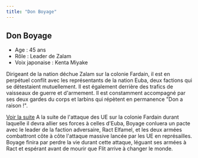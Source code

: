 ```yaml
---
title: "Don Boyage"
---
```


Don Boyage
----------


- Age : 45 ans  
- Rôle : Leader de Zalam  
- Voix japonaise : Kenta Miyake


Dirigeant de la nation déchue Zalam sur la colonie Fardain, il est en perpétuel conflit avec les représentants de la nation Euba, deux factions qui se détestaient mutuellement. Il est également derrière des trafics de vaisseaux de guerre et d'armement. Il est constamment accompagné par ses deux gardes du corps et larbins qui répètent en permanence "Don a raison !".  


[Voir la suite](javascript:spoiler();)
A la suite de l'attaque des UE sur la colonie Fardain durant laquelle il devra allier ses forces à celles d'Euba, Boyage conluera un pacte avec le leader de la faction adversaire, Ract Elfamel, et les deux armées combattront côte à côte l'attaque massive lancée par les UE en représailles. Boyage finira par perdre la vie durant cette attaque, léguant ses armées à Ract et espérant avant de mourir que Flit arrive à changer le monde. 


